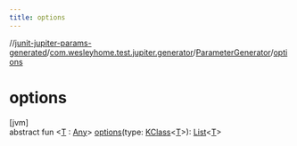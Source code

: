```yaml
---
title: options
---
```

//[junit-jupiter-params-generated](../../../index.html)/[com.wesleyhome.test.jupiter.generator](../index.html)/[ParameterGenerator](index.html)/[options](options.html)



# options



[jvm]\
abstract fun &lt;[T](options.html) : [Any](https://kotlinlang.org/api/latest/jvm/stdlib/kotlin/-any/index.html)&gt; [options](options.html)(type: [KClass](https://kotlinlang.org/api/latest/jvm/stdlib/kotlin.reflect/-k-class/index.html)&lt;[T](options.html)&gt;): [List](https://kotlinlang.org/api/latest/jvm/stdlib/kotlin.collections/-list/index.html)&lt;[T](options.html)&gt;




